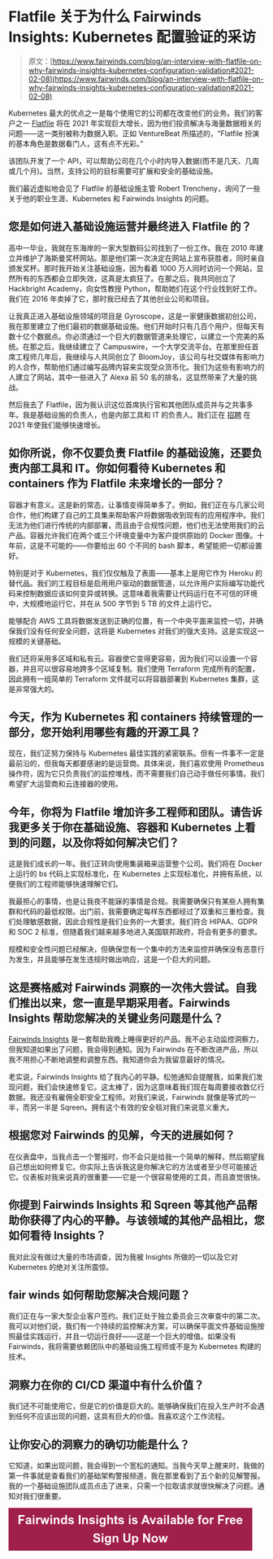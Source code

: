 # Flatfile 关于为什么 Fairwinds Insights: Kubernetes 配置验证的采访

> 原文：[https://www.fairwinds.com/blog/an-interview-with-flatfile-on-why-fairwinds-insights-kubernetes-configuration-validation#2021-02-08](https://www.fairwinds.com/blog/an-interview-with-flatfile-on-why-fairwinds-insights-kubernetes-configuration-validation#2021-02-08)

 Kubernetes 最大的优点之一是每个使用它的公司都在改变他们的业务。我们的客户之一 [Flatfile](https://flatfile.io/) 将在 2021 年实现巨大增长，因为他们投资解决与海量数据相关的问题——这一类别被称为数据入职。正如 VentureBeat 所描述的，“Flatfile 扮演的基本角色是数据看门人，这有点不光彩。”

该团队开发了一个 API，可以帮助公司在几个小时内导入数据(而不是几天、几周或几个月)。当然，支持公司的目标需要可扩展和安全的基础设施。

我们最近虚拟地会见了 Flatfile 的基础设施主管 Robert Trencheny，询问了一些关于他的职业生涯、Kubernetes 和 Fairwinds Insights 的问题。

## **您是如何进入基础设施运营并最终进入 Flatfile 的？**

高中一毕业，我就在东海岸的一家大型数码公司找到了一份工作。我在 2010 年建立并维护了海斯曼奖杯网站。那是他们第一次决定在网站上宣布获胜者，同时亲自颁发奖杯。那时我开始关注基础设施，因为看着 1000 万人同时访问一个网站，显然所有的东西都会立即失效，这真是太疯狂了。在那之后，我共同创立了 Hackbright Academy，向女性教授 Python，帮助她们在这个行业找到好工作。我们在 2016 年卖掉了它，那时我已经去了其他创业公司和项目。

让我真正进入基础设施领域的项目是 Gyroscope，这是一家健康数据初创公司，我在那里建立了他们最初的数据基础设施。他们开始时只有几百个用户，但每天有数十亿个数据点。你必须通过一个巨大的数据管道来处理它，以建立一个完美的系统。在那之后，我继续建立了 Campuswire，一个大学交流平台。在那里担任首席工程师几年后，我继续与人共同创立了 BloomJoy，该公司与社交媒体有影响力的人合作，帮助他们通过编写品牌内容来实现受众货币化。我们为这些有影响力的人建立了网站，其中一些进入了 Alexa 前 50 名的排名，这显然带来了大量的挑战。

然后我去了 Flatfile，因为我认识这位首席执行官和其他团队成员并与之共事多年。我是基础设施的负责人，也是内部工具和 IT 的负责人。我们正在 [招聘](https://flatfile.io/about/#careers) 在 2021 年使我们能够快速增长。

## 如你所说，你不仅要负责 Flatfile 的基础设施，还要负责内部工具和 IT。你如何看待 Kubernetes 和 containers 作为 Flatfile 未来增长的一部分？

容器才有意义。这是新的常态，让事情变得简单多了。例如，我们正在与几家公司合作，他们构建了自己的工具集来帮助客户将数据吸收到现有的应用程序中。我们无法为他们进行传统的内部部署，而且由于合规性问题，他们也无法使用我们的云产品。容器允许我们在两个或三个环境变量中为客户提供原始的 Docker 图像。十年前，这是不可能的——你要给出 60 个不同的 bash 脚本，希望能把一切都设置好。

特别是对于 Kubernetes，我们仅仅触及了表面——基本上是用它作为 Heroku 的替代品。我们的工程目标是启用用户驱动的数据管道，以允许用户实际编写功能代码来控制数据应该如何变异或转换。这意味着我需要让代码运行在不可信的环境中，大规模地运行它，并在从 500 字节到 5 TB 的文件上运行它。

能够配合 AWS 工具将数据发送到正确的位置，有一个中央平面来监控一切，并确保我们没有任何安全问题，这将是 Kubernetes 对我们的强大支持。这是实现这一规模的关键基础。

我们还将采用多区域和私有云。容器使它变得更容易，因为我们可以设置一个容器，并且可以很容易地跨多个区域复制。我们使用 Terraform 完成所有的配置，因此拥有一组简单的 Terraform 文件就可以将容器部署到 Kubernetes 集群，这是非常强大的。

## **今天，作为 Kubernetes 和 containers 持续管理的一部分，您开始利用哪些有趣的开源工具？**

现在，我们正努力保持与 Kubernetes 最佳实践的紧密联系。但有一件事不一定是最前沿的，但我每天都要感谢的是运营商。具体来说，我们喜欢使用 Prometheus 操作符，因为它只负责我们的监控堆栈，而不需要我们自己动手做任何事情。我们希望扩大运营商和云连接器的使用。

## 今年，你将为 Flatfile 增加许多工程师和团队。请告诉我更多关于你在基础设施、容器和 Kubernetes 上看到的问题，以及你将如何解决它们？

这是我们成长的一年。我们正转向使用集装箱来运营整个公司。我们将在 Docker 上运行的 bs 代码上实现标准化，在 Kubernetes 上实现标准化，并拥有系统，以便我们的工程师能够快速理解它们。

我最担心的事情，也是让我夜不能寐的事情是合规。我需要确保只有某些人拥有集群和代码的最低权限。出门前，我需要确定每样东西都经过了双重和三重检查。我们处理敏感数据，因此合规性是我们业务的一大要求。我们符合 HIPAA、GDPR 和 SOC 2 标准，但随着我们越来越多地进入美国联邦政府，将会有更多的要求。

规模和安全性问题已经解决，但确保您有一个集中的方法来监控并确保没有恶意行为发生，并且能够在发生违规时做出响应，这是一个巨大的问题。

## **这是赛格威对 Fairwinds 洞察的一次伟大尝试。自我们推出以来，您一直是早期采用者。Fairwinds Insights 帮助您解决的关键业务问题是什么？**

[Fairwinds Insights](/insights) 是一套帮助我晚上睡得更好的产品。我不必主动监控洞察力，但我知道如果出了问题，我会得到通知。因为 Fairwinds 在不断改进产品，所以我不用担心不断地调整和调整东西。我知道你会为我留意最好的情况。

老实说，Fairwinds Insights 给了我内心的平静。松弛通知会提醒我，如果我们发现问题，我们会快速修复它。这太棒了，因为这意味着我们现在每周要接收数亿行数据。我还没有雇佣全职安全工程师。对我们来说，Fairwinds 就像是等式的一半，而另一半是 Sqreen。拥有这个有效的安全毯对我们来说意义重大。

## **根据您对 Fairwinds 的见解，今天的进展如何？**

在仪表盘中，当我点击一个警报时，你不会只是给我一个简单的解释，然后期望我自己想出如何修复它。你实际上告诉我这是你解决它的方法或者至少尽可能接近它。仪表板对我来说真的很重要——它是一个很容易使用的工具，而且直觉很快。

## **你提到 Fairwinds Insights 和 Sqreen 等其他产品帮助你获得了内心的平静。与该领域的其他产品相比，您如何看待 Insights？**

我对此没有做过大量的市场调查，因为我被 Insights 所做的一切以及它对 Kubernetes 的绝对关注所震惊。

## **fair winds 如何帮助您解决合规问题？**

我们正在与一家大型企业客户签约。我们正处于独立委员会三次审查中的第二次。我可以对他们说，我们有一个持续的监控解决方案，可以确保平面文件基础设施按照最佳实践运行，并且一切运行良好——这是一个巨大的增值。如果没有 Fairwinds，我将需要依赖团队中的基础设施工程师或不是为 Kubernetes 构建的技术。

## **洞察力在你的 CI/CD 渠道中有什么价值？**

我们还不可能使用它，但是它的价值是巨大的。能够确保我们在投入生产时不会遇到任何不应该出现的问题，这具有巨大的价值。我喜欢这个工作流程。

## 让你安心的洞察力的确切功能是什么？

它知道，如果出现问题，我会得到一个宽松的通知。当我今天早上醒来时，我做的第一件事就是查看我们的基础架构警报频道，我在那里看到了五个新的见解警报。我的一个基础设施团队成员点击了进来，只需一个拉取请求就很快解决了问题。通知对我们很重要。

[![Fairwinds Insights is Available for Free Sign Up Now](img/90e93a941f22f2087c3a229a91ea6c10.png)](https://cta-redirect.hubspot.com/cta/redirect/2184645/d329e036-9905-4715-85b8-31a98b50623c)